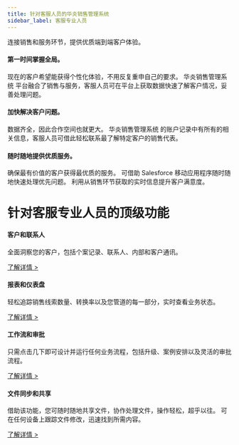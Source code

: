 ```yaml
---
title: 针对客服人员的华炎销售管理系统
sidebar_label: 客服专业人员
---
```


连接销售和服务环节，提供优质端到端客户体验。

#### 第一时间掌握全局。

现在的客户希望能获得个性化体验，不用反复重申自己的要求。 华炎销售管理系统 平台融合了销售与服务，客服人员可在平台上获取数据快速了解客户情况，妥善处理问题。

#### 加快解决客户问题。

数据齐全，因此合作空间也就更大。 华炎销售管理系统 的账户记录中有所有的相关信息，客服人员可借此轻松联系最了解特定客户的销售代表。 

#### 随时随地提供优质服务。

确保最有价值的客户获得最优质的服务。 可借助 Salesforce 移动应用程序随时随地快速处理优先问题。 利用从销售环节获取的实时信息提升客户满意度。



# 针对客服专业人员的顶级功能

#### 客户和联系人
全面洞察您的客户，包括个案记录、联系人、内部和客户通讯。

[了解详情 >](/sales/contacts)

#### 报表和仪表盘

轻松追踪销售线索数量、转换率以及您管道的每一部分，实时查看业务状态。

[了解详情 >](/sales/report)

#### 工作流和审批

只需点击几下即可设计并运行任何业务流程，包括升级、案例安排以及灵活的审批流程。

[了解详情 >](/sales/mobile_office)

#### 文件同步和共享

借助该功能，您可随时随地共享文件，协作处理文件，操作轻松，超乎以往。 可在任何设备上跟踪文件修改，迅速找到所需内容。

[了解详情 >](/sales/libraries)